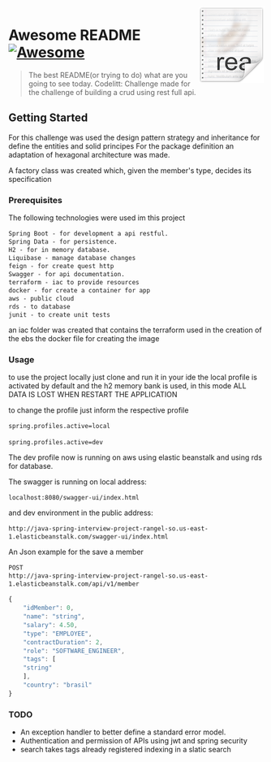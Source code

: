 <img src="readme/icon.png" align="right" />

# Awesome README [![Awesome](https://cdn.rawgit.com/sindresorhus/awesome/d7305f38d29fed78fa85652e3a63e154dd8e8829/media/badge.svg)](https://github.com/sindresorhus/awesome)
> The best README(or trying to do) what are you going to see today.
Codelitt: Challenge made for the challenge of building a crud using rest full api.

## Getting Started

For this challenge was used the design pattern strategy and inheritance for define the entities and solid principes
For the package definition an adaptation of hexagonal architecture was made.

A factory class was created which, given the member's type, decides its specification

### Prerequisites

The following technologies were used im this project


```
Spring Boot - for development a api restful.
Spring Data - for persistence.
H2 - for in memory database.
Liquibase - manage database changes
feign - for create quest http
Swagger - for api documentation.
terraform - iac to provide resources
docker - for create a container for app
aws - public cloud
rds - to database
junit - to create unit tests
```
an iac folder was created that contains the terraform used in the creation of the ebs
the docker file for creating the image

### Usage

to use the project locally just clone and run it in your ide
the local profile is activated by default and the h2 memory bank is used,
in this mode ALL DATA IS LOST WHEN RESTART THE APPLICATION

to change the profile just inform the respective profile

```
spring.profiles.active=local

spring.profiles.active=dev
```

The dev profile now is running on aws using elastic beanstalk and using rds for database.

The swagger is running on local address:
```
localhost:8080/swagger-ui/index.html
```

and dev environment in the public address:

```
http://java-spring-interview-project-rangel-so.us-east-1.elasticbeanstalk.com/swagger-ui/index.html
```

An Json example for the save a member

```
POST
http://java-spring-interview-project-rangel-so.us-east-1.elasticbeanstalk.com/api/v1/member
```


```javascript
{
    "idMember": 0,
    "name": "string",
    "salary": 4.50,
    "type": "EMPLOYEE",
    "contractDuration": 2,
    "role": "SOFTWARE_ENGINEER",
    "tags": [
    "string"
    ],
    "country": "brasil"
}
```



### TODO
- An exception handler to better define a standard error model.
- Authentication and permission of APIs using jwt and spring security
- search takes tags already registered indexing in a slatic search
